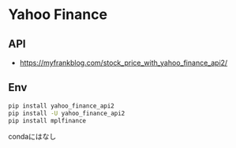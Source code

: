# Yahoo Finance


## API

- https://myfrankblog.com/stock_price_with_yahoo_finance_api2/


## Env

```bash
pip install yahoo_finance_api2
pip install -U yahoo_finance_api2
pip install mplfinance
```

condaにはなし
